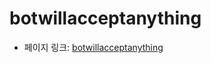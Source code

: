 # botwillacceptanything

 - 페이지 링크: [botwillacceptanything](https://github.com/botwillacceptanything/botwillacceptanything)
